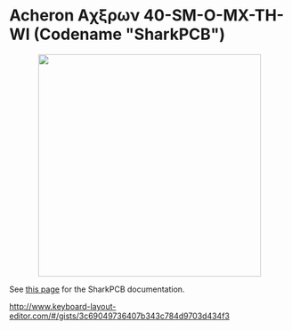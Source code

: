 ﻿# Acheron Aχξρων 40-SM-O-MX-TH-WI (Codename "SharkPCB")

<p align="center">
  <img align="middle" src="https://raw.githubusercontent.com/Gondolindrim/acheronLibrary/master/graphics/acheronLong.png"  width="400"> 
</p>

See [this page](https://gondolindrim.github.io/AcheronDocs/shark/shark.html) for the SharkPCB documentation.

http://www.keyboard-layout-editor.com/#/gists/3c69049736407b343c784d9703d434f3
